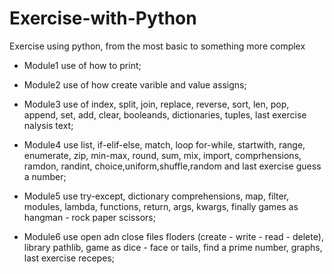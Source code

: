 # Exercise-with-Python
Exercise using python, from the most basic to something more complex

- Module1 use of how to print;

- Module2 use of how create varible and value assigns;

- Module3 use of index, split, join, replace, reverse, sort, len, pop, append, set, add, clear, booleands, dictionaries, tuples, last exercise nalysis text;

- Module4 use list, if-elif-else, match, loop for-while, startwith, range, enumerate, zip, min-max, round, sum, mix, import, comprhensions, ramdon, randint, choice,uniform,shuffle,random and last exercise guess a number;

- Module5 use try-except, dictionary comprehensions, map, filter, modules, lambda, functions, return, args, kwargs, finally games as hangman - rock paper scissors;

- Module6 use open adn close files floders (create - write - read - delete), library pathlib, game as dice - face or tails,  find a prime number, graphs, last exercise recepes;
